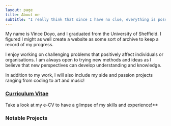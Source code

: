 ```yaml
---
layout: page
title: About me
subtitle: "I really think that since I have no clue, everything is possible" 
---
```


My name is Vince Doyo, and I graduated from the University of Sheffield. I figured I might as well create a website as some sort of archive to keep a record of my progress. 

I enjoy working on challenging problems that positively affect individuals or organisations. I am always open to trying new methods and ideas as I believe that new perspectives can develop understanding and knowledge.

In addition to my work, I will also include my side and passion projects ranging from coding to art and music!

### [Curriculum Vitae](https://vincedoyo.xyz/cv)
Take a look at my e-CV to have a glimpse of my skills and experience!**


### Notable Projects

